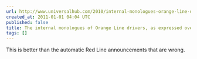 ```yaml
---
url: http://www.universalhub.com/2010/internal-monologues-orange-line-drivers-expressed
created_at: 2011-01-01 04:04 UTC
published: false
title: The internal monologues of Orange Line drivers, as expressed over the PA
tags: []
---
```


This is better than the automatic Red Line announcements that are wrong.
